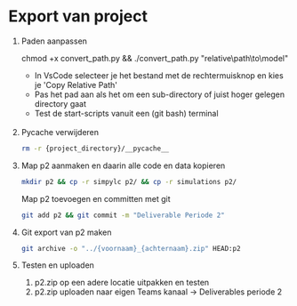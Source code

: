 # Export van project

<ol>

<li>

Paden aanpassen

chmod +x convert_path.py && ./convert_path.py "relative\path\to\model"

<ul>

<li>In VsCode selecteer je het bestand met de rechtermuisknop en kies je 'Copy Relative Path'</li>
<li>Pas het pad aan als het om een sub-directory of juist hoger gelegen directory gaat</li>
<li>Test de start-scripts vanuit een (git bash) terminal</li>

</ul>

</li>
<br>

<li>
Pycache verwijderen

```bash
rm -r {project_directory}/__pycache__
```
</li>

<li> 
Map p2 aanmaken en daarin alle code en data kopieren

```bash
mkdir p2 && cp -r simpylc p2/ && cp -r simulations p2/
```

Map p2 toevoegen en committen met git

```bash
git add p2 && git commit -m "Deliverable Periode 2"
```

</li>

<li>

Git export van p2 maken

```bash
git archive -o "../{voornaam}_{achternaam}.zip" HEAD:p2
```

</li>

<li>

Testen en uploaden

<ol>

<li>p2.zip op een adere locatie uitpakken en testen</li>

<li>p2.zip uploaden naar eigen Teams kanaal -> Deliverables periode 2

</li>

</ol>